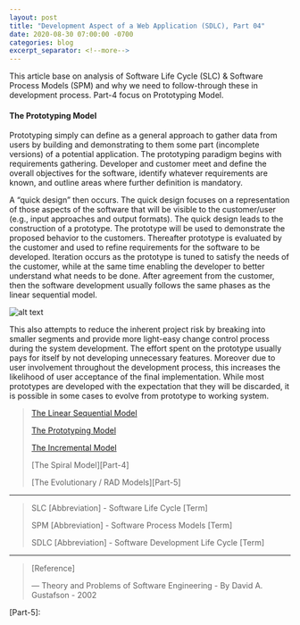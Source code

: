 ```yaml
---
layout: post
title: "Development Aspect of a Web Application (SDLC), Part 04"
date: 2020-08-30 07:00:00 -0700
categories: blog
excerpt_separator: <!--more-->
---
```

This article base on analysis of Software Life Cycle (SLC) & Software Process Models (SPM) and why we need to follow-through these in development process. Part-4 focus on Prototyping Model. <!--more-->

#### The Prototyping Model

Prototyping simply can define as a general approach to gather data from users by building and demonstrating to them some part (incomplete versions) of a potential application. The prototyping paradigm begins with requirements gathering. Developer and customer meet and define the overall objectives for the software, identify whatever requirements are known, and outline areas where further definition is mandatory.

A “quick design” then occurs. The quick design focuses on a representation of those aspects of the software that will be visible to the customer/user (e.g., input approaches and output formats). The quick design leads to the construction of a prototype. The prototype will be used to demonstrate the proposed behavior to the customers. Thereafter prototype is evaluated by the customer and used to refine requirements for the software to be developed. Iteration occurs as the prototype is tuned to satisfy the needs of the customer, while at the same time enabling the developer to better understand what needs to be done. After agreement from the customer, then the software development usually follows the same phases as the linear sequential model.

![alt text](https://i.imgur.com/DCQulyb.png)

This also attempts to reduce the inherent project risk by breaking into smaller segments and provide more light-easy change control process during the system development. The effort spent on the prototype usually pays for itself by not developing unnecessary features. Moreover due to user involvement throughout the development process, this increases the likelihood of user acceptance of the final implementation. While most prototypes are developed with the expectation that they will be discarded, it is possible in some cases to evolve from prototype to working system.


> [The Linear Sequential Model][Part-1]
> 
> [The Prototyping Model][Part-2]
> 
> [The Incremental Model][Part-3]
> 
> [The Spiral Model][Part-4]
> 
> [The Evolutionary / RAD Models][Part-5]
> 

* * *

> SLC [Abbreviation] - Software Life Cycle [Term]
> 
> SPM [Abbreviation] - Software Process Models [Term]
> 
> SDLC [Abbreviation] - Software Development Life Cycle [Term]
> 

* * *

> [Reference]
> 
> ― Theory and Problems of Software Engineering - By David A. Gustafson - 2002
> 

[Part-1]: https://roshanx911.github.io/blog/2020/08/29/development-of-web-app-part-03.html
[Part-2]: https://roshanx911.github.io/blog/2020/08/30/development-of-web-app-part-04.html
[Part-3]:
[Part-4]:
[Part-5]: